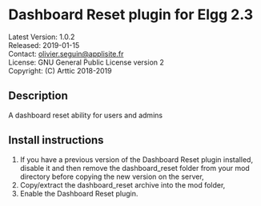 Dashboard Reset plugin for Elgg 2.3
===================================

Latest Version: 1.0.2  
Released: 2019-01-15  
Contact: olivier.seguin@applisite.fr  
License: GNU General Public License version 2  
Copyright: (C) Arttic 2018-2019  


Description
-----------

A dashboard reset ability for users and admins


Install instructions
--------------------

1. If you have a previous version of the Dashboard Reset plugin installed, disable it and then remove the dashboard_reset folder from your mod directory before copying the new version on the server,
2. Copy/extract the dashboard_reset archive into the mod folder,
3. Enable the Dashboard Reset plugin.


